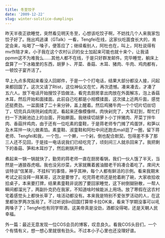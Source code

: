 ```yaml
---
title: 冬至饺子
date: '2009-12-22'
slug: winter-solstice-dumplings
---
```


昨天半夜正欲睡觉，突然看见明天冬至，心想该吃饺子啊，不妨找几个人来我家包饺子好了。拖出鸡逃课（GTalk）一看，Tengfei在线，这家伙吃面食长大的，肯定会来，吆喝了一嗓子，便答应了；继续看别人，阿杜也在，叫上，阿杜说得有mv作陪才来，小子我在这个农村认识的女士加起来可能也就十来个，让我请ppmm这不为难我么……其他人都不在线，于是只好群发邮件。完毕睡觉，躺床上盘算了一下冰箱里的东西，胡萝卜、芹菜、香菇、木耳、猪肉、牛肉、鸡肉都有，一顿饺子宴齐活了。

早上九点多爬起来看没人回邮件，于是一个个打电话，结果大部分都没人接，问起来都回国了。这次又请了Rtist，这位神仙又在忙，再次遗憾。凑来凑去，才凑了五六人。放下电话开始搜饺子馅做法，看完去厨房拿出肉放在外面解冻，泡上香菇木耳，然后开始和面揉面。此前自己吃都是小规模揉面，这次揉上近两斤面，感觉还挺费劲。一盆面揉了二十来分钟，盖上醒着。然后鸡猪牛肉一个个切片切丝切丁，切完兵兵咣咣剁成肉泥，看起来还像模像样。肉快剁完了，大军赶到，帮忙打扫一下洗碗池边上的台面，开始擀面。我继续切胡萝卜小丁拌猪肉、芹菜丁拌牛肉、香菇拌鸡肉，由于还有一位吃素的童鞋，于是蒋老师专门摊了鸡蛋饼，和笋以及木耳拌一块儿做素馅。素童鞋、淑童鞋和阿杜中间还跑去mall逛了一圈，留下蒋老师、Tengfei和我，一个包，一个擀，一个剁，倒也配合默契。包得差不多了那三人还不见回，于是挂一电话说我们已经吃完了，顷刻间三人就杀回来了。我把剩下的香菇、笋和木耳炒了，然后刷锅开煮。

煮起来一锅一锅就快了，勤劳的蒋老师一直在厨房看锅，我们一伙人饿了半天，当然是一通狼吞虎咽。我也没另炒菜，大家就蘸着酱油醋老干妈凑合着吃了。席间大谈特谈“信某哥，不挂科”的事情，神乎其神，每个人都有鲜活的示例。看来我期末考试之前没拜一拜某哥，这次是要惨了。吃完蒋老师还是抢着刷了碗，大家收拾收拾桌子，本来要打牌，结果素童鞋非说困了要回家睡觉，这下树倒猢狲散，一帮人瞬间都溜光了，两副扑克扔在我家，不知道啥时候能派上用场。放了寒假在这农村宅着感觉头上都快长草了，啥活动都没有。本来我是特别不爱张罗活动的人，在这里都张罗两次饭局了。不过听说Bin回国打算带卡拉OK来，看来下学期没事可以吼两嗓子了；Tengfei也有同学带酒，这美帝真是没劲，酒都没得喝，还是天朝人民幸福。

外一篇：最近无意发现一位COS会员的博客，叹息良久。看我COS头目们，一个个有情有义，想一想心里就很有劲头。不过本小子心里也还没理好谱。
